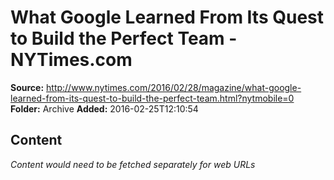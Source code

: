 # What Google Learned From Its Quest to Build the Perfect Team - NYTimes.com

**Source:** http://www.nytimes.com/2016/02/28/magazine/what-google-learned-from-its-quest-to-build-the-perfect-team.html?nytmobile=0
**Folder:** Archive
**Added:** 2016-02-25T12:10:54




## Content
*Content would need to be fetched separately for web URLs*
